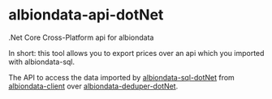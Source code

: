 # albiondata-api-dotNet
.Net Core Cross-Platform api for albiondata

In short: this tool allows you to export prices over an api which you imported with albiondata-sql.

The API to access the data imported by [albiondata-sql-dotNet](https://github.com/broderickhyman/albiondata-sql-dotnet) from [albiondata-client](https://github.com/broderickhyman/albiondata-client) over [albiondata-deduper-dotNet](https://github.com/broderickhyman/albiondata-deduper-dotnet/).
